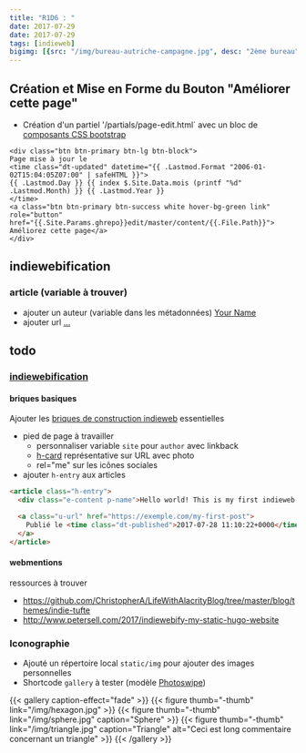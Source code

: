 ```yaml
---
title: "R1D6 : "
date: 2017-07-29
date: 2017-07-29 
tags: [indieweb]
bigimg: [{src: "/img/bureau-autriche-campagne.jpg", desc: "2ème bureau"}]
---
```


## Création et Mise en Forme du Bouton "Améliorer cette page"

- Création d'un partiel '/partials/page-edit.html` avec un bloc de [composants CSS bootstrap](https://v4-alpha.getbootstrap.com/components/buttons/)

```
<div class="btn btn-primary btn-lg btn-block">
Page mise à jour le 
<time class="dt-updated" datetime="{{ .Lastmod.Format "2006-01-02T15:04:05Z07:00" | safeHTML }}">
{{ .Lastmod.Day }} {{ index $.Site.Data.mois (printf "%d" .Lastmod.Month) }} {{ .Lastmod.Year }}
</time> 
<a class="btn btn-primary btn-success white hover-bg-green link" role="button" 
href="{{.Site.Params.ghrepo}}edit/master/content/{{.File.Path}}">
Améliorez cette page</a>
</div>
```

## indiewebification 
### article (variable à trouver)

- ajouter un auteur (variable dans les métadonnées)
<a rel="author" class="p-author h-card" href="…">Your Name</a>
- ajouter url <a class="u-url" href="…">…</a>



## todo 



### [indiewebification](https://indiewebify.me/validate-rel-me/?url=https%3A%2F%2F100daysofcode.christopheducamp.com)

#### briques basiques

Ajouter les [briques de construction indieweb](https://adactio.com/journal/7698) essentielles

- pied de page à travailler 
	- personnaliser variable `site` pour `author` avec linkback
	- [h-card](http://microformats.org/wiki/h-card) représentative sur URL avec photo 
	- rel="me" sur les icônes sociales
- ajouter `h-entry` aux articles

```html
<article class="h-entry">
  <div class="e-content p-name">Hello world! This is my first indieweb post.</div>

  <a class="u-url" href="https://exemple.com/my-first-post">
    Publié le <time class="dt-published">2017-07-28 11:10:22+0000</time>
  </a>
</article>
```

#### webmentions

ressources à trouver

- <https://github.com/ChristopherA/LifeWithAlacrityBlog/tree/master/blog/themes/indie-tufte>
- <http://www.petersell.com/2017/indiewebify-my-static-hugo-website>


### Iconographie 

- Ajouté un répertoire local `static/img` pour ajouter des images personnelles
- Shortcode `gallery` à tester (modèle [Photoswipe](/post/echantillon-photoswipe-gallery))

{{< gallery caption-effect="fade" >}}
  {{< figure thumb="-thumb" link="/img/hexagon.jpg" >}}
  {{< figure thumb="-thumb" link="/img/sphere.jpg" caption="Sphere" >}}
  {{< figure thumb="-thumb" link="/img/triangle.jpg" caption="Triangle" alt="Ceci est long commentaire concernant un triangle" >}}
{{< /gallery >}}

